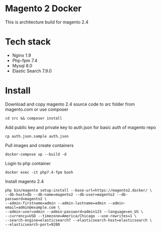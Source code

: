 # Magento 2 Docker
This is architecture build for magento 2.4
# Tech stack
- Nginx 1.9
- Php-fpm 7.4
- Mysql 8.0
- Elastic Search 7.9.0
# Install
Download and copy magento 2.4 source code to src folder from magento.com or use composer
```
cd src && composer install
```
Add public key and private key to auth.json for basic auth of magento repo
```
cp auth.json.sample auth.json
```
Pull images and create containers
```
docker-compose up --build -d
```
Login to php container
```
docker exec -it php7.4-fpm bash
```
Install magento 2.4
```
php bin/magento setup:install --base-url=https://magento2.docker/ \
--db-host=db --db-name=magento2 --db-user=magento2 --db-password=magento2 \
--admin-firstname=admin --admin-lastname=admin --admin-email=admin@example.com \
--admin-user=admin --admin-password=admin123 --language=en_US \
--currency=USD --timezone=America/Chicago --use-rewrites=1 \
--search-engine=elasticsearch7 --elasticsearch-host=elasticsearch \
--elasticsearch-port=9200
```
